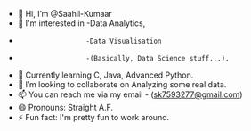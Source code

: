 - 👋 Hi, I’m @Saahil-Kumaar
- 👀 I'm interested in -Data Analytics,
-                      -Data Visualisation
-                      -(Basically, Data Science stuff...).
- 🌱 Currently learning C, Java, Advanced Python.
- 💞️ I’m looking to collaborate on Analyzing some real data.
- 📫 You can reach me via my email - (sk7593277@gmail.com)
- 😄 Pronouns: Straight A.F.
- ⚡ Fun fact: I'm pretty fun to work around.

<!---
Saahil-Kumaar/Saahil-Kumaar is a ✨ special ✨ repository because its `README.md` (this file) appears on your GitHub profile.
You can click the Preview link to take a look at your changes.
--->
